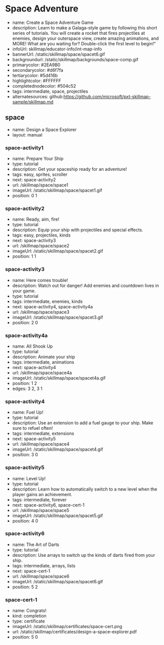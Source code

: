 # Space Adventure
* name: Create a Space Adventure Game
* description: Learn to make a Galaga-style game by following this short series of tutorials. You will create a rocket that fires projectiles at enemies, design your outerspace view, create amazing animations, and MORE!  What are you waiting for?  Double-click the first level to begin!" 
* infoUrl: skillmap/educator-info/int-map-info
* bannerUrl: /static/skillmap/space/spacet6.gif
* backgroundurl: /static/skillmap/backgrounds/space-comp.gif
* primarycolor: #2EA9B0
* secondarycolor: #d6f7fa
* tertiarycolor: #5d416b
* highlightcolor: #FFFFFF
* completednodecolor: #504c52
* tags: intermediate, space, projectiles
* alternatesources: github:https://github.com/microsoft/pxt-skillmap-sample/skillmap.md


## space
* name: Design a Space Explorer
* layout: manual

### space-activity1
* name: Prepare Your Ship
* type: tutorial
* description: Get your spaceship ready for an adventure!
* tags: easy, sprites, scroller
* next: space-activity2
* url: /skillmap/space/space1
* imageUrl: /static/skillmap/space/spacet1.gif
* position: 0 1

### space-activity2
* name: Ready, aim, fire!
* type: tutorial
* description: Equip your ship with projectiles and special effects.
* tags: easy, projectiles, kinds
* next: space-activity3
* url: /skillmap/space/space2
* imageUrl: /static/skillmap/space/spacet2.gif
* position: 1 1

### space-activity3
* name: Here comes trouble!
* description: Watch out for danger! Add enemies and countdown lives in your game.
* type: tutorial
* tags: intermediate, enemies, kinds
* next: space-activity4, space-activity4a
* url: /skillmap/space/space3
* imageUrl: /static/skillmap/space/spacet3.gif
* position: 2 0

### space-activity4a
* name: All Shook Up
* type: tutorial
* description: Animate your ship 
* tags: intermediate, animations
* next: space-activity4
* url: /skillmap/space/space4a
* imageUrl: /static/skillmap/space/spacet4a.gif
* position: 1 2
* edges: 3 2, 3 1

### space-activity4
* name: Fuel Up!
* type: tutorial
* description: Use an extension to add a fuel gauge to your ship. Make sure to refuel often!
* tags: intermediate, extensions
* next: space-activity5
* url: /skillmap/space/space4
* imageUrl: /static/skillmap/space/spacet4.gif
* position: 3 0


### space-activity5
* name: Level Up!
* type: tutorial
* description: Learn how to automatically switch to a new level when the player gains an achievement.
* tags: intermediate, forever
* next: space-activity6, space-cert-1
* url: /skillmap/space/space5
* imageUrl: /static/skillmap/space/spacet5.gif
* position: 4 0

### space-activity6
* name: The Art of Darts
* type: tutorial
* description: Use arrays to switch up the kinds of darts fired from your ship.
* tags: intermediate, arrays, lists
* next: space-cert-1
* url: /skillmap/space/space6
* imageUrl: /static/skillmap/space/spacet6.gif
* position: 5 2

### space-cert-1
* name: Congrats!
* kind: completion
* type: certificate
* imageUrl: /static/skillmap/certificates/space-cert.png
* url: /static/skillmap/certificates/design-a-space-explorer.pdf
* position: 5 0


